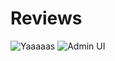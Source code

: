 # Reviews

![Yaaaaas](http://puu.sh/y4CIO/2af7659075.png)
![Admin UI](http://puu.sh/y7g8a/03dc82a117.png)